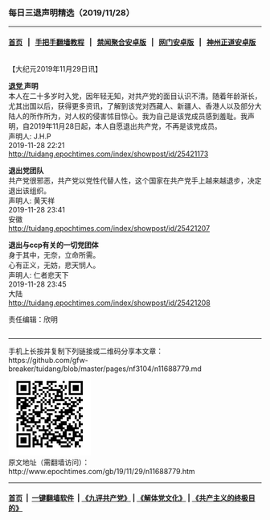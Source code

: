 ### 每日三退声明精选（2019/11/28）
------------------------

#### [首页](https://github.com/gfw-breaker/banned-news/blob/master/README.md) &nbsp;&nbsp;|&nbsp;&nbsp; [手把手翻墙教程](https://github.com/gfw-breaker/guides/wiki) &nbsp;&nbsp;|&nbsp;&nbsp; [禁闻聚合安卓版](https://github.com/gfw-breaker/bn-android) &nbsp;&nbsp;|&nbsp;&nbsp; [网门安卓版](https://github.com/oGate2/oGate) &nbsp;&nbsp;|&nbsp;&nbsp; [神州正道安卓版](https://github.com/SzzdOgate/update) 



<div class="column" id="artbody" itemprop="articleBody">
 <!-- article content begin -->
 <p>
  【大纪元2019年11月29日讯】
 </p>
 <p>
  <strong>
   <a href="http://www.epochtimes.com/gb/tag/%E9%80%80%E5%85%9A.html">
    退党
   </a>
   声明
  </strong>
  <br/>
  本人在二十多岁时入党，因年轻无知，对共产党的面目认识不清。随着年龄渐长，尤其出国以后，获得更多资讯，了解到该党对西藏人、新疆人、香港人以及部分大陆人的所作所为，对人权的侵害怵目惊心。我为自己是该党成员感到羞耻。我声明，自2019年11月28日起，本人自愿退出共产党，不再是该党成员。
  <br/>
  声明人: J.H.P
  <br/>
  2019-11-28 22:21
  <br/>
  <a href="http://tuidang.epochtimes.com/index/showpost/id/25421173">
   http://tuidang.epochtimes.com/index/showpost/id/25421173
  </a>
 </p>
 <p>
  <strong>
   退出党团队
  </strong>
  <br/>
  共产党很邪恶，共产党以党性代替人性，这个国家在共产党手上越来越退步，决定退出该组织。
  <br/>
  声明人: 黄天祥
  <br/>
  2019-11-28 23:41
  <br/>
  安徽
  <br/>
  <a href="http://tuidang.epochtimes.com/index/showpost/id/25421207">
   http://tuidang.epochtimes.com/index/showpost/id/25421207
  </a>
 </p>
 <p>
  <strong>
   退出与ccp有关的一切党团体
  </strong>
  <br/>
  身于其中，无奈，立命所需。
  <br/>
  心有正义，无妨，悲天悯人。
  <br/>
  声明人: 仁者悲天下
  <br/>
  2019-11-28 23:45
  <br/>
  大陆
  <br/>
  <a href="http://tuidang.epochtimes.com/index/showpost/id/25421208">
   http://tuidang.epochtimes.com/index/showpost/id/25421208
  </a>
 </p>
 <p>
  责任编辑：欣明
 </p>
 <!-- article content end -->
 <div id="below_article_ad">
  <div id="below_article_ad_inner">
  </div>
 </div>
</div>

<hr/>
手机上长按并复制下列链接或二维码分享本文章：<br/>
https://github.com/gfw-breaker/tuidang/blob/master/pages/nf3104/n11688779.md <br/>
<a href='https://github.com/gfw-breaker/tuidang/blob/master/pages/nf3104/n11688779.md'><img src='https://github.com/gfw-breaker/tuidang/blob/master/pages/nf3104/n11688779.md.png'/></a> <br/>
原文地址（需翻墙访问）：http://www.epochtimes.com/gb/19/11/29/n11688779.htm


------------------------
#### [首页](https://github.com/gfw-breaker/banned-news/blob/master/README.md) &nbsp;|&nbsp; [一键翻墙软件](https://github.com/gfw-breaker/nogfw/blob/master/README.md) &nbsp;| [《九评共产党》](https://github.com/gfw-breaker/9ping.md/blob/master/README.md#九评之一评共产党是什么) | [《解体党文化》](https://github.com/gfw-breaker/jtdwh.md/blob/master/README.md) | [《共产主义的终极目的》](https://github.com/gfw-breaker/gczydzjmd.md/blob/master/README.md)


<img src='http://gfw-breaker.win/tuidang/pages/nf3104/n11688779.md' width='0px' height='0px'/>